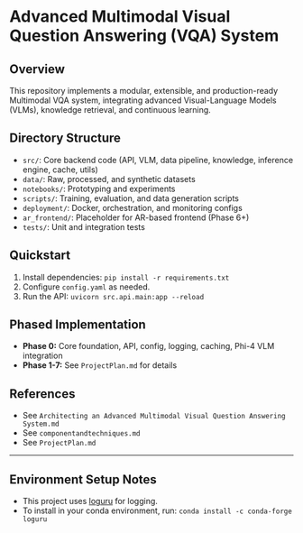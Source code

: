 # Advanced Multimodal Visual Question Answering (VQA) System

## Overview

This repository implements a modular, extensible, and production-ready Multimodal VQA system, integrating advanced Visual-Language Models (VLMs), knowledge retrieval, and continuous learning.

## Directory Structure

- `src/`: Core backend code (API, VLM, data pipeline, knowledge, inference engine, cache, utils)
- `data/`: Raw, processed, and synthetic datasets
- `notebooks/`: Prototyping and experiments
- `scripts/`: Training, evaluation, and data generation scripts
- `deployment/`: Docker, orchestration, and monitoring configs
- `ar_frontend/`: Placeholder for AR-based frontend (Phase 6+)
- `tests/`: Unit and integration tests

## Quickstart

1. Install dependencies: `pip install -r requirements.txt`
2. Configure `config.yaml` as needed.
3. Run the API: `uvicorn src.api.main:app --reload`

## Phased Implementation

- **Phase 0:** Core foundation, API, config, logging, caching, Phi-4 VLM integration
- **Phase 1-7:** See `ProjectPlan.md` for details

## References

- See `Architecting an Advanced Multimodal Visual Question Answering System.md`
- See `componentandtechniques.md`
- See `ProjectPlan.md`

---

## Environment Setup Notes

- This project uses [loguru](https://github.com/Delgan/loguru) for logging.
- To install in your conda environment, run:
`conda install -c conda-forge loguru`
